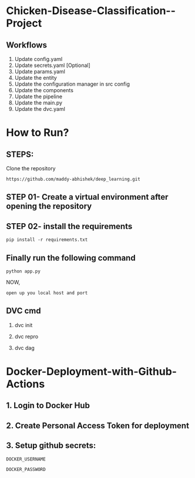 # Chicken-Disease-Classification--Project

## Workflows

  1. Update config.yaml
  2. Update secrets.yaml [Optional]
  3. Update params.yaml
  4. Update the entity
  5. Update the configuration manager in src config
  6. Update the components
  7. Update the pipeline
  8. Update the main.py
  9. Update the dvc.yaml

# How to Run?

## STEPS:

Clone the repository

``` https://github.com/maddy-abhishek/deep_learning.git ```

## STEP 01- Create a virtual environment after opening the repository

## STEP 02- install the requirements

   ``` pip install -r requirements.txt ```

   ## Finally run the following command
   
  ``` python app.py ```

  NOW,

  ``` open up you local host and port ```

 ## DVC cmd
 
1. dvc init
   
2. dvc repro
   
3. dvc dag
   
  # Docker-Deployment-with-Github-Actions

## 1. Login to Docker Hub

## 2. Create Personal Access Token for deployment

## 3. Setup github secrets:

``` DOCKER_USERNAME ```

``` DOCKER_PASSWORD ```


